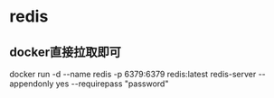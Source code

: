 # redis

## docker直接拉取即可
docker run -d --name redis -p 6379:6379 redis:latest redis-server --appendonly yes --requirepass "password"